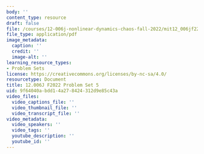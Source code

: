 ```yaml
---
body: ''
content_type: resource
draft: false
file: /courses/12-006j-nonlinear-dynamics-chaos-fall-2022/mit12_006jf22_ps5.pdf
file_type: application/pdf
image_metadata:
  caption: ''
  credit: ''
  image-alt: ''
learning_resource_types:
- Problem Sets
license: https://creativecommons.org/licenses/by-nc-sa/4.0/
resourcetype: Document
title: 12.006J F2022 Problem Set 5
uid: 9f64040a-bdd1-4a27-8424-312d9e85c43a
video_files:
  video_captions_file: ''
  video_thumbnail_file: ''
  video_transcript_file: ''
video_metadata:
  video_speakers: ''
  video_tags: ''
  youtube_description: ''
  youtube_id: ''
---
```

